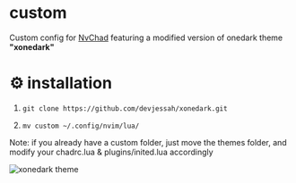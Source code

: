 # custom
Custom config for [NvChad](https://nvchad.github.io/) featuring a modified version of onedark theme **"xonedark"**

# ⚙️ installation

  1. `git clone https://github.com/devjessah/xonedark.git`

  2. `mv custom ~/.config/nvim/lua/`
  
  Note: if you already have a custom folder, just move the themes folder, and modify your chadrc.lua & plugins/inited.lua accordingly



![xonedark theme](https://raw.githubusercontent.com/devjessah/xonedark/master/xonedark.png)



